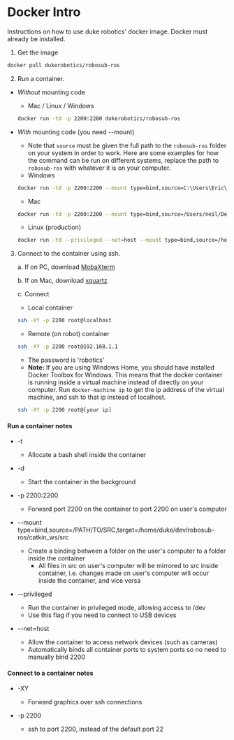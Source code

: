 # Docker Intro

Instructions on how to use duke robotics' docker image. Docker must already be installed.

1. Get the image
```bash
docker pull dukerobotics/robosub-ros
```

2. Run a container.

- *Without* mounting code
    * Mac / Linux / Windows
    ```bash
    docker run -td -p 2200:2200 dukerobotics/robosub-ros
    ```

- *With* mounting code (you need --mount)  
    * Note that `source` must be given the full path to the `robosub-ros` folder on your system in order to work. Here are some examples for how the command can be run on different systems, replace the path to `robosub-ros` with whatever it is on your computer.
    * Windows
    ```bash
    docker run -td -p 2200:2200 --mount type=bind,source=C:\Users\Eric\Documents\Robotics\CS\robosub-ros,target=/home/duke/dev/robosub-ros dukerobotics/robosub-ros
    ```

    * Mac
    ```bash
    docker run -td -p 2200:2200 --mount type=bind,source=/Users/neil/Desktop/Code/robosub-ros,target=/home/duke/dev/robosub-ros dukerobotics/robosub-ros
    ```

    * Linux (production)
    ```bash
    docker run -td --privileged --net=host --mount type=bind,source=/home/robot/robosub-ros,target=/home/duke/dev/robosub-ros  dukerobotics/robosub-ros
    ```
    


3. Connect to the container using ssh.

    a. If on PC, download [MobaXterm](https://mobaxterm.mobatek.net/)
  
    b. If on Mac, download [xquartz](https://www.xquartz.org/)
    
    c. Connect
    
    * Local container
    ```bash
    ssh -XY -p 2200 root@localhost
    ```
    * Remote (on robot) container 
    ```bash
    ssh -XY -p 2200 root@192.168.1.1
    ```
    * The password is 'robotics'
    * **Note:** If you are using Windows Home, you should have installed Docker Toolbox for Windows. This means that the docker container is running inside a virtual machine instead of directly on your computer. Run `docker-machine ip` to get the ip address of the virtual machine, and ssh to that ip instead of localhost.
    ```bash
    ssh -XY -p 2200 root@[your ip]
    ```

#### Run a container notes
* -t
  * Allocate a bash shell inside the container

* -d
  * Start the container in the background

* -p 2200:2200
  * Forward port 2200 on the container to port 2200 on user's computer

* --mount type=bind,source=/PATH/TO/SRC,target=/home/duke/dev/robosub-ros/catkin_ws/src
  * Create a binding between a folder on the user's computer to a folder inside the container
    * All files in src on user's computer will be mirrored to src inside container, i.e. changes made on user's computer will occur inside the container, and vice versa

* --privileged
  * Run the container in privileged mode, allowing access to /dev
  * Use this flag if you need to connect to USB devices

* --net=host
    * Allow the container to access network devices (such as cameras)
    * Automatically binds all container ports to system ports so no need to manually bind 2200


#### Connect to a container notes
* -XY
  * Forward graphics over ssh connections

* -p 2200
  * ssh to port 2200, instead of the default port 22
